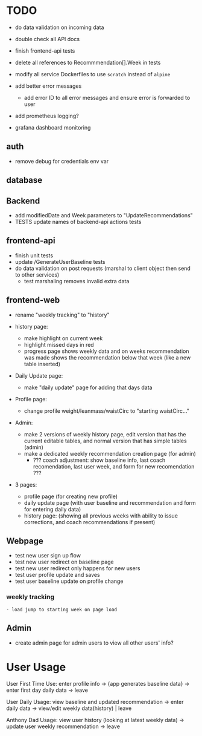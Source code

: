 # TODO

- do data validation on incoming data
- double check all API docs
- finish frontend-api tests

- delete all references to Recommmendation[].Week in tests
- modify all service Dockerfiles to use `scratch` instead of `alpine`
- add better error messages
    - add error ID to all error messages and ensure error is forwarded to user
- add prometheus logging?
- grafana dashboard monitoring


## auth
- remove debug for credentials env var

## database


## Backend
- add modifiedDate and Week parameters to "UpdateRecommendations"
- TESTS update names of backend-api actions tests

## frontend-api
- finish unit tests
- update /GenerateUserBaseline tests
- do data validation on post requests (marshal to client object then send to other services)
    - test marshaling removes invalid extra data

## frontend-web
- rename "weekly tracking" to "history"
- history page: 
    - make highlight on current week
    - highlight missed days in red
    - progress page shows weekly data and on weeks recommendation was made shows the recommendation below that week (like a new table inserted)
- Daily Update page:
    - make "daily update" page for adding that days data
- Profile page:
    - change profile weight/leanmass/waistCirc to "starting waistCirc..."

- Admin:
    - make 2 versions of weekly history page, edit version that has the current editable tables, and normal version that has simple tables (admin)
    - make a dedicated weekly recommendation creation page (for admin)
        - ??? coach adjustment: show baseline info, last coach recomendation, last user week, and form for new recomendation ???

- 3 pages:
    - profile page (for creating new profile)
    - daily update page (with user baseline and recommendation and form for entering daily data)
    - history page:  (showing all previous weeks with ability to issue corrections, and coach recommendations if present)

## Webpage
- test new user sign up flow
- test new user redirect on baseline page
- test new user redirect only happens for new users
- test user profile update and saves
- test user baseline update on profile change
### weekly tracking
    - load jump to starting week on page load


## Admin
- create admin page for admin users to view all other users' info?



# User Usage
User First Time Use:
enter profile info -> {app generates baseline data} -> enter first day daily data -> leave

User Daily Usage:
view baseline and updated recommendation -> enter daily data -> view/edit weekly data(history) | leave

Anthony Dad Usage:
view user history (looking at latest weekly data) -> update user weekly recommendation -> leave
